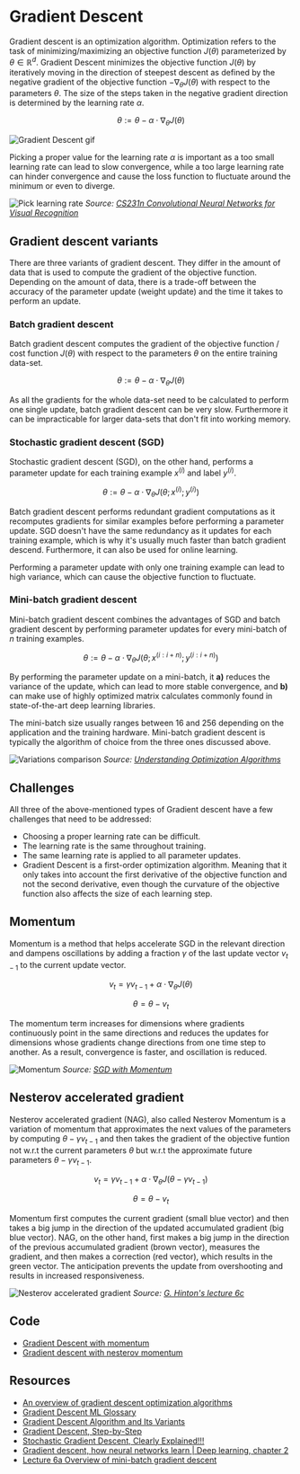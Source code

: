 # Gradient Descent

Gradient descent is an optimization algorithm. Optimization refers to the task of minimizing/maximizing an objective function $J(\theta)$ parameterized by $\theta \in \mathbb{R}^d$. Gradient Descent minimizes the objective function $J(\theta)$ by iteratively moving in the direction of steepest descent as defined by the negative gradient of the objective function $-\nabla_\theta J(\theta)$ with respect to the parameters $\theta$. The size of the steps taken in the negative gradient direction is determined by the learning rate $\alpha$.

$$\theta := \theta - \alpha \cdot \nabla_\theta J( \theta)$$

![Gradient Descent gif](doc/gradient_descent.gif)

Picking a proper value for the learning rate $\alpha$ is important as a too small learning rate can lead to slow convergence, while a too large learning rate can hinder convergence and cause the loss function to fluctuate around the minimum or even to diverge.

![Pick learning rate](doc/pick_learning_rate.png)
*Source: [CS231n Convolutional Neural Networks for Visual Recognition](https://cs231n.github.io/neural-networks-3/)*

## Gradient descent variants

There are three variants of gradient descent. They differ in the amount of data that is used to compute the gradient of the objective function. Depending on the amount of data, there is a trade-off between the accuracy of the parameter update (weight update) and the time it takes to perform an update.

### Batch gradient descent

Batch gradient descent computes the gradient of the objective function / cost function $J(\theta)$ with respect to the parameters $\theta$ on the entire training data-set.

$$\theta := \theta - \alpha \cdot \nabla_\theta J( \theta)$$

As all the gradients for the whole data-set need to be calculated to perform one single update, batch gradient descent can be very slow. Furthermore it can be impracticable for larger data-sets that don't fit into working memory. 

### Stochastic gradient descent (SGD)

Stochastic gradient descent (SGD), on the other hand, performs a parameter update for each training example $x^{(i)}$ and label $y^{(i)}$.

$$\theta := \theta - \alpha \cdot \nabla_\theta J( \theta; x^{(i)}; y^{(i)})$$

Batch gradient descent performs redundant gradient computations as it recomputes gradients for similar examples before performing a parameter update. SGD doesn't have the same redundancy as it updates for each training example, which is why it's usually much faster than batch gradient descend. Furthermore, it can also be used for online learning.

Performing a parameter update with only one training example can lead to high variance, which can cause the objective function to fluctuate.

### Mini-batch gradient descent

Mini-batch gradient descent combines the advantages of SGD and batch gradient descent by performing parameter updates for every mini-batch of $n$ training examples.

$$\theta := \theta - \alpha \cdot \nabla_\theta J( \theta; x^{(i:i+n)}; y^{(i:i+n)})$$

By performing the parameter update on a mini-batch, it **a)** reduces the variance of the update, which can lead to more stable convergence, and **b)** can make use of highly optimized matrix calculates commonly found in state-of-the-art deep learning libraries.

The mini-batch size usually ranges between 16 and 256 depending on the application and the training hardware. Mini-batch gradient descent is typically the algorithm of choice from the three ones discussed above.

![Variations comparison](doc/variations_comparison.png)
*Source: [Understanding Optimization Algorithms](https://laptrinhx.com/understanding-optimization-algorithms-3818430905/)*

## Challenges

All three of the above-mentioned types of Gradient descent have a few challenges that need to be addressed:

- Choosing a proper learning rate can be difficult.
- The learning rate is the same throughout training.
- The same learning rate is applied to all parameter updates.
- Gradient Descent is a first-order optimization algorithm. Meaning that it only takes into account the first derivative of the objective function and not the second derivative, even though the curvature of the objective function also affects the size of each learning step.

## Momentum

Momentum is a method that helps accelerate SGD in the relevant direction and dampens oscillations by adding a fraction $\gamma$ of the last update vector $v_{t-1}$ to the current update vector.

$$v_t = \gamma v_{t-1} + \alpha \cdot \nabla_\theta J( \theta)$$

$$\theta = \theta - v_t $$

The momentum term increases for dimensions where gradients continuously point in the same directions and reduces the updates for dimensions whose gradients change directions from one time step to another. As a result, convergence is faster, and oscillation is reduced. 

![Momentum](doc/momentum.png)
*Source: [SGD with Momentum](https://paperswithcode.com/method/sgd-with-momentum)*

## Nesterov accelerated gradient

Nesterov accelerated gradient (NAG), also called Nesterov Momentum is a variation of momentum that approximates the next values of the parameters by computing $\theta - \gamma v_{t-1}$ and then takes the gradient of the objective funtion not w.r.t the current parameters $\theta$ but w.r.t the approximate future parameters $\theta - \gamma v_{t-1}$. 

$$v_t = \gamma v_{t-1} + \alpha \cdot \nabla_\theta J( \theta - \gamma v_{t-1} )$$ 

$$\theta = \theta - v_t$$

Momentum first computes the current gradient (small blue vector) and then takes a big jump in the direction of the updated accumulated gradient (big blue vector). NAG, on the other hand, first makes a big jump in the direction of the previous accumulated gradient (brown vector), measures the gradient, and then makes a correction (red vector), which results in the green vector. The anticipation prevents the update from overshooting and results in increased responsiveness. 

![Nesterov accelerated gradient](doc/nesterov_accelerated_gradient.png)
*Source: [G. Hinton's lecture 6c](http://www.cs.toronto.edu/~tijmen/csc321/slides/lecture_slides_lec6.pdf)*

## Code

- [Gradient Descent with momentum](code/gradient_descent_with_momentum.py)
- [Gradient descent with nesterov momentum](code/gradient_descent_with_nesterov_momentum.py)

## Resources

- [An overview of gradient descent optimization algorithms](https://ruder.io/optimizing-gradient-descent/)
- [Gradient Descent ML Glossary](https://ml-cheatsheet.readthedocs.io/en/latest/gradient_descent.html)
- [Gradient Descent Algorithm and Its Variants](https://towardsdatascience.com/gradient-descent-algorithm-and-its-variants-10f652806a3)
- [Gradient Descent, Step-by-Step](https://www.youtube.com/watch?v=sDv4f4s2SB8)
- [Stochastic Gradient Descent, Clearly Explained!!!](https://www.youtube.com/watch?v=vMh0zPT0tLI)
- [Gradient descent, how neural networks learn | Deep learning, chapter 2](https://www.youtube.com/watch?v=IHZwWFHWa-w)
- [Lecture 6a Overview of mini-batch gradient descent](http://www.cs.toronto.edu/~tijmen/csc321/slides/lecture_slides_lec6.pdf)